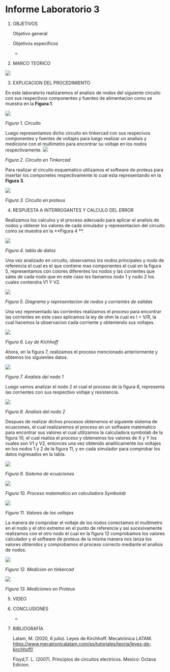 # Informe Laboratorio 3
1. OBJETIVOS 

   Objetivo general
   


   Objetivos específicos
    
    *


2. MARCO TEORICO

![](https://github.com/jlcastro5/Laboratorio3/blob/a33e1f34601b8068744b9030d64e3b3c137a83ab/MARCO.jpeg)
  
3. EXPLICACION DEL PROCEDIMIENTO

En este laboratorio realizaremos el analisis de nodos del siguiente circuito con sus respectivos componentes y fuentes de alimentacion como se muestra en la **Figura 1**.

![](https://github.com/jlcastro5/Laboratorio3/blob/2583bb8c7cf2447178f3fe92a5beaa3b86df9ab2/CIRCUITO.PNG)

*Figura 1. Circuito*

Luego representamos dicho circuito en tinkercad con sus respecivos componentes y fuentes de voltajes para luego realizar un analisis y medicione con el multimetro para encontrar su voltaje en los nodos respectivamente.
![](https://github.com/jlcastro5/Laboratorio3/blob/bda69e80fc8ed5a16bb9a66295868715f7d66fdd/PROTOBOAR.PNG)

*Figura 2. Circuito en Tinkercad*

Para realizar el circuito esquematico utilizamos el software de proteus para insertar los componetes respectivamente lo cual esta representando en la **Figura 3**.

![](https://github.com/jlcastro5/Laboratorio3/blob/bda69e80fc8ed5a16bb9a66295868715f7d66fdd/CIRCUITO1.PNG)

*Figura 3. Circuito en proteus*

4. RESPUESTA A INTERROGANTES Y CALCULO DEL ERROR

Realizamos los calculos y el proceso adecuado para aplicar el analisis de nodos y obtener los valores de cada simulador y representacion del circuito como se muestra en la **Figura 4 **.

![](https://github.com/jlcastro5/Laboratorio3/blob/c59425cac38cbc9931c7dffa830e76d706603858/TABLA.PNG)

*Figura 4. tabla de datos*

Una vez analizado en circuito, observamos los nodos principales y nodo de referencia el cual es el que contiene mas componentes el cual en la figura 5, representamos con colores diferentes los nodos y las corrientes que sales de cada nodo que en este caso les llamamos nodo 1 y nodo 2 los cuales contendra V1 Y V2.

![](https://github.com/jlcastro5/Laboratorio3/blob/c59425cac38cbc9931c7dffa830e76d706603858/InkedCIRCUITO_LI.jpg)

*Figura 5. Diagrama y representacion de nodos y corrientes de salidas*

Una vez representado las corrientes realizamos el proceso para encontrar las corrientes en este caso aplicamos la ley de ohm la cual es I = V/R, la cual hacemos la observacion cada corriente y obteniendo sus voltajes.

![](https://github.com/jlcastro5/Laboratorio3/blob/c59425cac38cbc9931c7dffa830e76d706603858/SUMATORIA_I.PNG)

*Figura 6. Ley de Kichhoff*

Ahora, en la figura 7, realizamos el proceso mencionado anteriormente y obtemos los siguientes datos.

![](https://github.com/jlcastro5/Laboratorio3/blob/c59425cac38cbc9931c7dffa830e76d706603858/NODO1.PNG)

*Figura 7. Analisis del nodo 1*

Luego vamos analizar el nodo 2 el cual el proceso de la figura 8, representa las corrientes con sus respectivo voltaje y resistencia.

![](https://github.com/jlcastro5/Laboratorio3/blob/c59425cac38cbc9931c7dffa830e76d706603858/NODO2.PNG)

*Figura 8. Analisis del nodo 2*

Despues de realizar dichos procesos obtenemos el siguiente sistema de ecuaciones, el cual realizaremos el proceso en un software matematico para encontrar sus valores el cual utilizamos la calculadora symbolab de la figura 10, el cual realiza el proceso y obtenemos los valores de X y Y los vuales son V1 y V2, entonces una vez obtenido analiticamente los voltajes en los nodos 1 y 2 de la figura 11, y en cada simulador para comprobar los datos ingresados en la tabla.

![](https://github.com/jlcastro5/Laboratorio3/blob/c59425cac38cbc9931c7dffa830e76d706603858/SISTEMAECUACIONES.PNG)

*Figura 9. Sistema de ecuaciones*

![](https://github.com/jlcastro5/Laboratorio3/blob/c59425cac38cbc9931c7dffa830e76d706603858/RESOLUCION.PNG)

*Figura 10. Proceso matematico en calculadora Symbolab*

![](https://github.com/jlcastro5/Laboratorio3/blob/c59425cac38cbc9931c7dffa830e76d706603858/VOLTAJES.PNG)

*Figura 11. Valores de los voltajes*

La manera de comprobar el voltaje de los nodos conectamos el multimetro en el nodo y el otro extremo en el punto de referencia y asi sucesivamente realizamos con el otro nodo el cual en la figura 12 comprobamos los valores calculador y el software de proteus de la misma manera nos lanza los valores obtenidos y comprobamos el proceso correcto mediante el analisis de nodos.

![](https://github.com/jlcastro5/Laboratorio3/blob/10811ca2ee871415c8862a3750c8cc1a82533ed0/NODOSTOTAL.PNG)

*Figura 12. Medicion en tinkercad*

![](https://github.com/jlcastro5/Laboratorio3/blob/10811ca2ee871415c8862a3750c8cc1a82533ed0/MEDICIONES.PNG)

*Figura 13. Mediciones en Proteus*


5. VIDEO

 

6. CONCLUSIONES

     *


7. BIBLIOGRAFÍA 

   Latam, M. (2020, 6 julio). Leyes de Kirchhoff. Mecatrónica LATAM. https://www.mecatronicalatam.com/es/tutoriales/teoria/leyes-de-kirchhoff/
   
   Floyd,T. L. (2007). Principios de circuitos electricos. Mexico: Octava Edicion.
 
